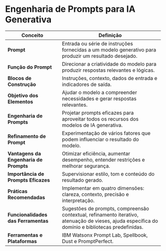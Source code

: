 # Engenharia de Prompts para IA Generativa

| Conceito | Definição |
|---|---|
| **Prompt** | Entrada ou série de instruções fornecidas a um modelo generativo para produzir um resultado desejado. |
| **Função do Prompt** | Direcionar a criatividade do modelo para produzir respostas relevantes e lógicas. |
| **Blocos de Construção** | Instruções, contexto, dados de entrada e indicadores de saída. |
| **Objetivo dos Elementos** | Ajudar o modelo a compreender necessidades e gerar respostas relevantes. |
| **Engenharia de Prompts** | Projetar prompts eficazes para aproveitar todos os recursos dos modelos de IA generativa. |
| **Refinamento de Prompt** | Experimentação de vários fatores que podem influenciar o resultado do modelo. |
| **Vantagens da Engenharia de Prompts** | Otimizar eficiência, aumentar desempenho, entender restrições e melhorar segurança. |
| **Importância de Prompts Eficazes** | Supervisionar estilo, tom e conteúdo do resultado gerado. |
| **Práticas Recomendadas** | Implementar em quatro dimensões: clareza, contexto, precisão e interpretação. |
| **Funcionalidades das Ferramentas** | Sugestões de prompts, compreensão contextual, refinamento iterativo, atenuação de vieses, ajuda específica do domínio e bibliotecas predefinidas. |
| **Ferramentas e Plataformas** | IBM Watsonx Prompt Lab, Spellbook, Dust e PromptPerfect. |